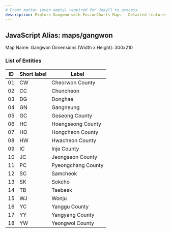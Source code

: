 ```yaml
---
# Front matter (even empty) required for Jekyll to process
description: Explore Gangwon with FusionCharts Maps – Detailed features for seamless integration. Try now & enhance your data visualization today! 
---
```


## JavaScript Alias: maps/gangwon

Map Name: Gangwon
Dimensions (Width x Height): 300x210






### List of Entities

ID | Short label | Label
---|---|---|
01|CW|Cheorwon County
02|CC|Chuncheon
03|DG|Donghae
04|GN|Gangneung
05|GC|Goseong County
06|HC|Hoengseong County
07|HO|Hongcheon County
08|HW|Hwacheon County
09|IC|Inje County
10|JC|Jeongseon County
11|PC|Pyeongchang County
12|SC|Samcheok
13|SK|Sokcho
14|TB|Taebaek
15|WJ|Wonju
16|YC|Yanggu County
17|YY|Yangyang County
18|YW|Yeongwol County

